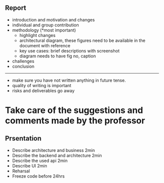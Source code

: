 ## Report
* introduction and motivation and changes
* individual and group contribution
* methodology (*most important)
    * highlight changes
    * architectural diagram, these figures need to be available in the document with reference
    * key use cases: brief descriptions with screenshot 
    * diagram needs to have fig no, caption
* challenges
* conclusion
-------
* make sure you have not written anything in future tense.
* quality of writing is important
* risks and deliverables go away

# Take care of the suggestions and comments made by the professor

## Prsentation
* Describe architecture and business 2min
* Describe the backend and architecture 2min
* Describe the used api 2min
* Describe UI 2min
* Reharsal
* Freeze code before 24hrs
